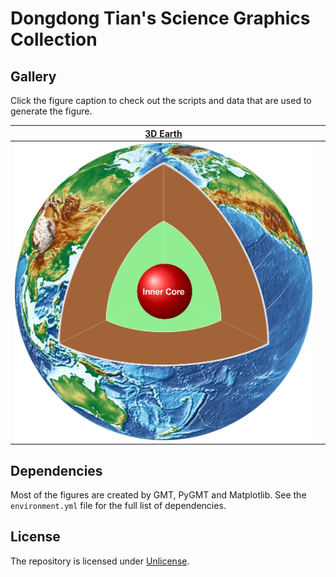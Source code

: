 # Dongdong Tian's Science Graphics Collection

## Gallery

Click the figure caption to check out the scripts and data that are used to generate the
figure.

| [3D Earth](./3DEarth/)| |
|---|---|
| ![](./3DEarth/3DEarth.jpg) | |

## Dependencies

Most of the figures are created by GMT, PyGMT and Matplotlib. See the `environment.yml`
file for the full list of dependencies.

## License

The repository is licensed under [Unlicense](LICENSE).
